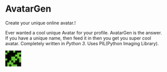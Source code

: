 # AvatarGen
Create your unique online avatar.!

Ever wanted a cool unique Avatar for your profile. AvatarGen is the answer.
If you have a unique name, then feed it in then you get you super cool avatar.
Completely written in _Python 3_. Uses PIL(Python Imaging Library).


<img src="https://github.com/risalmuhammed/AvatarGen/blob/master/avatar/avatar-2015-08-12_21h_19m_55s-500px.png" width=50 height:50>
